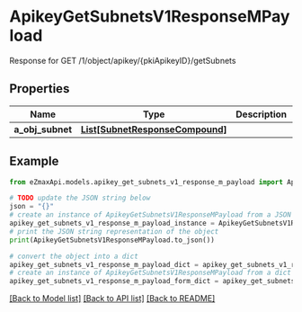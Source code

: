 # ApikeyGetSubnetsV1ResponseMPayload

Response for GET /1/object/apikey/{pkiApikeyID}/getSubnets

## Properties

Name | Type | Description | Notes
------------ | ------------- | ------------- | -------------
**a_obj_subnet** | [**List[SubnetResponseCompound]**](SubnetResponseCompound.md) |  | 

## Example

```python
from eZmaxApi.models.apikey_get_subnets_v1_response_m_payload import ApikeyGetSubnetsV1ResponseMPayload

# TODO update the JSON string below
json = "{}"
# create an instance of ApikeyGetSubnetsV1ResponseMPayload from a JSON string
apikey_get_subnets_v1_response_m_payload_instance = ApikeyGetSubnetsV1ResponseMPayload.from_json(json)
# print the JSON string representation of the object
print(ApikeyGetSubnetsV1ResponseMPayload.to_json())

# convert the object into a dict
apikey_get_subnets_v1_response_m_payload_dict = apikey_get_subnets_v1_response_m_payload_instance.to_dict()
# create an instance of ApikeyGetSubnetsV1ResponseMPayload from a dict
apikey_get_subnets_v1_response_m_payload_form_dict = apikey_get_subnets_v1_response_m_payload.from_dict(apikey_get_subnets_v1_response_m_payload_dict)
```
[[Back to Model list]](../README.md#documentation-for-models) [[Back to API list]](../README.md#documentation-for-api-endpoints) [[Back to README]](../README.md)


